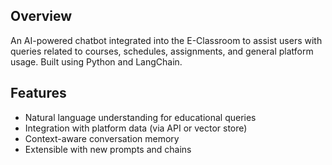 ## Overview
An AI-powered chatbot integrated into the E-Classroom to assist users with queries related to courses, schedules, assignments, and general platform usage. Built using Python and LangChain.

## Features

- Natural language understanding for educational queries
- Integration with platform data (via API or vector store)
- Context-aware conversation memory
- Extensible with new prompts and chains
